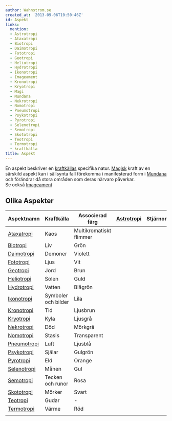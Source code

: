 ```yaml
---
author: Wahnstrom.se
created_at: '2013-09-06T10:50:46Z'
id: Aspekt
links:
  mention:
  - Astrotropi
  - Ataxatropi
  - Biotropi
  - Daimotropi
  - Fototropi
  - Geotropi
  - Heliotropi
  - Hydrotropi
  - Ikonotropi
  - Imageament
  - Kronotropi
  - Kryotropi
  - Magi
  - Mundana
  - Nekrotropi
  - Nomotropi
  - Pneumotropi
  - Psykotropi
  - Pyrotropi
  - Selenotropi
  - Semotropi
  - Skototropi
  - Teotropi
  - Termotropi
  - kraftkälla
title: Aspekt
---
```


En aspekt beskriver en [kraftkällas] specifika natur. [Magisk] kraft av en särskild aspekt kan i
sällsynta fall förekomma i manifesterad form i [Mundana] och förändrar då stora områden som deras
närvaro påverkar.\
Se också [Imageament]

Olika Aspekter
--------------

| Aspektnamn    | Kraftkälla          | Associerad färg         | [Astrotropi] | Stjärnor | Silver |
|---------------|---------------------|-------------------------|--------------|----------|--------|
| [Ataxatropi]  | Kaos                | Multikromatiskt flimmer |              |          |        |
| [Biotropi]    | Liv                 | Grön                    |              |          |        |
| [Daimotropi]  | Demoner             | Violett                 |              |          |        |
| [Fototropi]   | Ljus                | Vit                     |              |          |        |
| [Geotropi]    | Jord                | Brun                    |              |          |        |
| [Heliotropi]  | Solen               | Guld                    |              |          |        |
| [Hydrotropi]  | Vatten              | Blågrön                 |              |          |        |
| [Ikonotropi]  | Symboler och bilder | Lila                    |              |          |        |
| [Kronotropi]  | Tid                 | Ljusbrun                |              |          |        |
| [Kryotropi]   | Kyla                | Ljusgrå                 |              |          |        |
| [Nekrotropi]  | Död                 | Mörkgrå                 |              |          |        |
| [Nomotropi]   | Stasis              | Transparent             |              |          |        |
| [Pneumotropi] | Luft                | Ljusblå                 |              |          |        |
| [Psykotropi]  | Själar              | Gulgrön                 |              |          |        |
| [Pyrotropi]   | Eld                 | Orange                  |              |          |        |
| [Selenotropi] | Månen               | Gul                     |              |          |        |
| [Semotropi]   | Tecken och runor    | Rosa                    |              |          |        |
| [Skototropi]  | Mörker              | Svart                   |              |          |        |
| [Teotropi]    | Gudar               | \-                      |              |          |        |
| [Termotropi]  | Värme               | Röd                     |              |          |        |
|               |                     |                         |              |          |        |

  [kraftkällas]: kraftkälla
  [Magisk]: Magi
  [Mundana]: Mundana
  [Imageament]: Imageament
  [Astrotropi]: Astrotropi
  [Ataxatropi]: Ataxatropi
  [Biotropi]: Biotropi
  [Daimotropi]: Daimotropi
  [Fototropi]: Fototropi
  [Geotropi]: Geotropi
  [Heliotropi]: Heliotropi
  [Hydrotropi]: Hydrotropi
  [Ikonotropi]: Ikonotropi
  [Kronotropi]: Kronotropi
  [Kryotropi]: Kryotropi
  [Nekrotropi]: Nekrotropi
  [Nomotropi]: Nomotropi
  [Pneumotropi]: Pneumotropi
  [Psykotropi]: Psykotropi
  [Pyrotropi]: Pyrotropi
  [Selenotropi]: Selenotropi
  [Semotropi]: Semotropi
  [Skototropi]: Skototropi
  [Teotropi]: Teotropi
  [Termotropi]: Termotropi